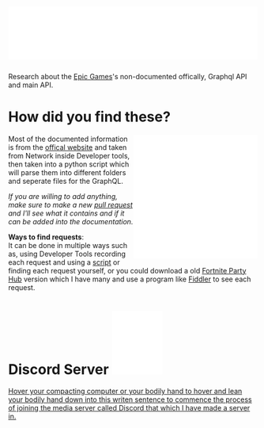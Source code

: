 # ![](https://raw.githubusercontent.com/ToutinRoger/EpicGraphQL/main/port_later/EpicGraphQL-cache.svg) 

Research about the [Epic Games](https://www.epicgames.com/)'s non-documented offically, Graphql API and main API.

# How did you find these?
<img align="right" width="250" height="250" src="https://raw.githubusercontent.com/ToutinRoger/EpicGraphQL/main/port_later/EpicGraphQL2-cache-a-c.svg">

  Most of the documented information is from the [offical website](https://www.epicgames.com/) and taken from Network inside Developer tools, then taken into a python script which will parse them into different folders and seperate files for the GraphQL.
  
  *If you are willing to add anything, make sure to make a new [pull request](https://github.com/Tectors/EpicGraphQL/pulls) and I'll see what it contains and if it can be added into the documentation.*
  
  **Ways to find requests**:
  <br> It can be done in multiple ways such as, using Developer Tools recording each request and using a [script](https://github.com/Tectors/EpicGraphQL/tree/main/scripting) or finding each request yourself, or you could download a old [Fortnite Party Hub](https://www.epicgames.com/fortnite/en-US/news/party-hub-faq) version which I have many and use a program like [Fiddler](https://www.telerik.com/fiddler) to see each request.

# Discord Server <a href="https://discord.gg/CPg9G9e22v"><img src="https://raw.githubusercontent.com/ToutinRoger/EpicGraphQL/main/port_later/discord.svg"></a>
[Hover your compacting computer or your bodily hand to hover and lean your bodily hand down into this writen sentence to commence the process of joining the media server called Discord that which I have made a server in.](https://discord.gg/CPg9G9e22v)


